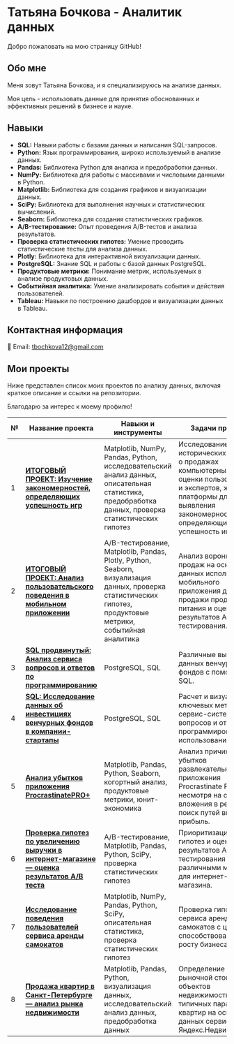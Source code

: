 # Татьяна Бочкова - Аналитик данных

Добро пожаловать на мою страницу GitHub!

## Обо мне
Меня зовут Татьяна Бочкова, и я специализируюсь на анализе данных. 

Моя цель - использовать данные для принятия обоснованных и эффективных решений в бизнесе и науке.

## Навыки
- **SQL:** Навыки работы с базами данных и написания SQL-запросов.
- **Python:** Язык программирования, широко используемый в анализе данных.
- **Pandas:** Библиотека Python для анализа и предобработки данных.
- **NumPy:** Библиотека для работы с массивами и числовыми данными в Python.
- **Matplotlib:** Библиотека для создания графиков и визуализации данных.
- **SciPy:** Библиотека для выполнения научных и статистических вычислений.
- **Seaborn:** Библиотека для создания статистических графиков.
- **A/B-тестирование:** Опыт проведения A/B-тестов и анализа результатов.
- **Проверка статистических гипотез:** Умение проводить статистические тесты для анализа данных.
- **Plotly:** Библиотека для интерактивной визуализации данных.
- **PostgreSQL:** Знание SQL и работы с базой данных PostgreSQL.
- **Продуктовые метрики:** Понимание метрик, используемых в анализе продуктовых данных.
- **Событийная аналитика:** Умение анализировать события и действия пользователей.
- **Tableau:** Навыки по построению дашбордов и визуализации данных в Tableau.


## Контактная информация
📧 Email: tbochkova12@gmail.com

## Мои проекты
Ниже представлен список моих проектов по анализу данных, включая краткое описание и ссылки на репозитории.

Благодарю за интерес к моему профилю!

| № | Название проекта | Навыки и инструменты | Задачи проекта |
|---|-------------------|----------------------|----------------|
| 1 | [**ИТОГОВЫЙ ПРОЕКТ: Изучение закономерностей, определяющих успешность игр**](https://github.com/tatianabochkova/Portfolio/tree/main/1%20ИТОГОВЫЙ%20ПРОЕКТ) | Matplotlib, NumPy, Pandas, Python, исследовательский анализ данных, описательная статистика, предобработка данных, проверка статистических гипотез | Исследование исторических данных о продажах компьютерных игр, оценки пользователей и экспертов, жанры и платформы для выявления закономерностей, определяющих успешность игры. |
| 2 | [**ИТОГОВЫЙ ПРОЕКТ: Анализ пользовательского поведения в мобильном приложении**](https://github.com/tatianabochkova/Portfolio/tree/main/2%20ИТОГОВЫЙ%20ПРОЕКТ) | A/B-тестирование, Matplotlib, Pandas, Plotly, Python, Seaborn, визуализация данных, проверка статистических гипотез, продуктовые метрики, событийная аналитика | Анализ воронки продаж на основе данных использования мобильного приложения для продажи продуктов питания и оценка результатов A/A/B-тестирования. |
| 3 | [**SQL продвинутый: Анализ сервиса вопросов и ответов по программированию**](https://github.com/tatianabochkova/Portfolio/tree/main/SQL%20продвинутый) | PostgreSQL, SQL | Различные выгрузки данных венчурных фондов с помощью SQL. |
| 4 | [**SQL: Исследование данных об инвестициях венчурных фондов в компании-стартапы**](https://github.com/tatianabochkova/Portfolio/tree/main/SQL) | PostgreSQL, SQL | Расчет и визуализация ключевых метрик сервис-системы вопросов и ответов о программировании с использованием SQL. |
| 5 | [**Анализ убытков приложения ProcrastinatePRO+**](https://github.com/tatianabochkova/Portfolio/tree/main/Анализ%20убытков%20приложения%20ProcrastinatePRO%2B) | Matplotlib, Pandas, Python, Seaborn, когортный анализ, продуктовые метрики, юнит-экономика | Анализ причин убытков развлекательного приложения Procrastinate Pro+, несмотря на огромные вложения в рекламу, и поиск путей выхода на прибыль. |
| 6 | [**Проверка гипотез по увеличению выручки в интернет-магазине — оценка результатов A/B теста**](https://github.com/tatianabochkova/Portfolio/tree/main/Гипотезы%20выручки%20(%20AB%20тесты)) | A/B-тестирование, Matplotlib, Pandas, Python, SciPy, проверка статистических гипотез | Приоритизация гипотез и оценка результатов A/B-тестирования различными методами для интернет-магазина. |
| 7 | [**Исследование поведения пользователей сервиса аренды самокатов**](https://github.com/tatianabochkova/Portfolio/tree/main/Исследование%20поведения%20пользователей%20сервиса%20аренды%20самокатов) | Matplotlib, NumPy, Pandas, Python, SciPy, описательная статистика, проверка статистических гипотез | Проверка гипотез для сервиса аренды самокатов с целью способствования росту бизнеса. |
| 8 | [**Продажа квартир в Санкт-Петербурге — анализ рынка недвижимости**](https://github.com/tatianabochkova/Portfolio/tree/main/Продажа%20квартир%20в%20Санкт-Петербурге%20—%20анализ%20рынка%20недвижимости) | Matplotlib, Pandas, Python, визуализация данных, исследовательский анализ данных, предобработка данных | Определение рыночной стоимости объектов недвижимости и типичных параметров квартир на основе данных сервиса Яндекс.Недвижимость. |


